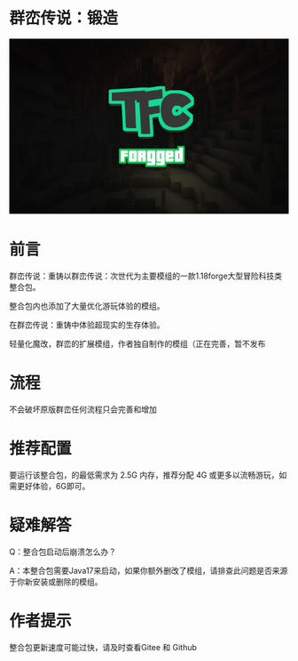 # 群峦传说：锻造
![GitHub Logo](https://github.com/gzzzzzz-247/TFC-FG/blob/main/images/tfc_logo.png)

# 前言
群峦传说：重铸以群峦传说：次世代为主要模组的一款1.18forge大型冒险科技类整合包。

整合包内也添加了大量优化游玩体验的模组。

在群峦传说：重铸中体验超现实的生存体验。

轻量化魔改，群峦的扩展模组，作者独自制作的模组（正在完善，暂不发布

# 流程
不会破坏原版群峦任何流程只会完善和增加

# 推荐配置
要运行该整合包，的最低需求为 2.5G 内存，推荐分配 4G 或更多以流畅游玩，如需更好体验，6G即可。

# 疑难解答
Q：整合包启动后崩溃怎么办？

A：本整合包需要Java17来启动，如果你额外删改了模组，请排查此问题是否来源于你新安装或删除的模组。

# 作者提示
整合包更新速度可能过快，请及时查看Gitee 和 Github
